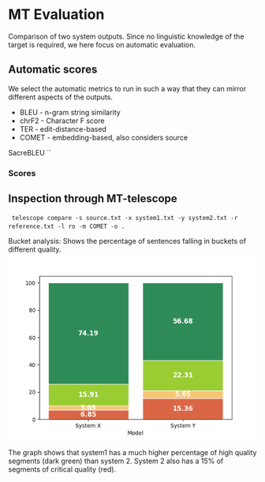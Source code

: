 # MT Evaluation

Comparison of two system outputs. Since no linguistic knowledge of the target is required, we here focus on automatic evaluation.

## Automatic scores
We select the automatic metrics to run in such a way that they can mirror different aspects of the outputs.
- BLEU - n-gram string similarity
- chrF2 - Character F score
- TER   - edit-distance-based
- COMET - embedding-based, also considers source

SacreBLEU 
``

### Scores


## Inspection through MT-telescope
 ` telescope compare -s source.txt -x system1.txt -y system2.txt -r reference.txt -l ro -m COMET -o .`
 
 
Bucket analysis: Shows the percentage of sentences falling in buckets of different quality.  
 ![Bucket analysis of the COMET scores for the two system outputs](https://github.com/fatalinha/assignment/blob/main/2-mt-evaluation/bucket-analysis.png)

The graph shows that system1 has a much higher percentage of high quality segments (dark green) than system 2. System 2 also has a 15% of segments of critical quality (red).
